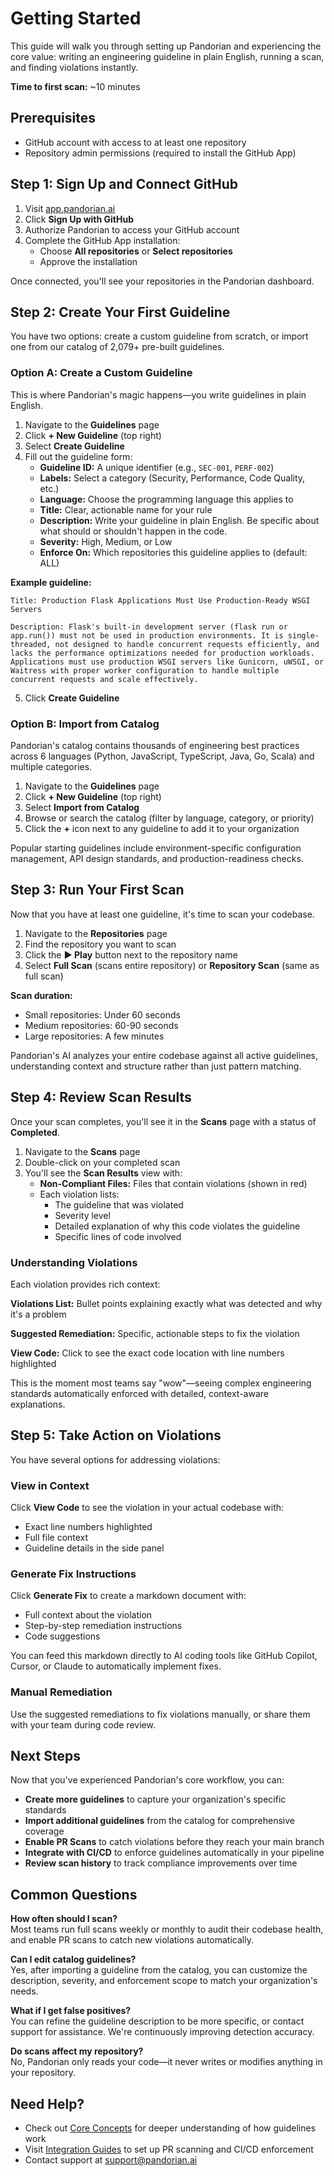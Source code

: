 # Getting Started

This guide will walk you through setting up Pandorian and experiencing the core value: writing an engineering guideline in plain English, running a scan, and finding violations instantly.

**Time to first scan:** ~10 minutes

## Prerequisites

- GitHub account with access to at least one repository
- Repository admin permissions (required to install the GitHub App)

## Step 1: Sign Up and Connect GitHub

1. Visit [app.pandorian.ai](https://app.pandorian.ai/)
2. Click **Sign Up with GitHub**
3. Authorize Pandorian to access your GitHub account
4. Complete the GitHub App installation:
   - Choose **All repositories** or **Select repositories**
   - Approve the installation

Once connected, you'll see your repositories in the Pandorian dashboard.

## Step 2: Create Your First Guideline

You have two options: create a custom guideline from scratch, or import one from our catalog of 2,079+ pre-built guidelines.

### Option A: Create a Custom Guideline

This is where Pandorian's magic happens—you write guidelines in plain English.

1. Navigate to the **Guidelines** page
2. Click **+ New Guideline** (top right)
3. Select **Create Guideline**
4. Fill out the guideline form:
   - **Guideline ID:** A unique identifier (e.g., `SEC-001`, `PERF-002`)
   - **Labels:** Select a category (Security, Performance, Code Quality, etc.)
   - **Language:** Choose the programming language this applies to
   - **Title:** Clear, actionable name for your rule
   - **Description:** Write your guideline in plain English. Be specific about what should or shouldn't happen in the code.
   - **Severity:** High, Medium, or Low
   - **Enforce On:** Which repositories this guideline applies to (default: ALL)

**Example guideline:**
```
Title: Production Flask Applications Must Use Production-Ready WSGI Servers

Description: Flask's built-in development server (flask run or app.run()) must not be used in production environments. It is single-threaded, not designed to handle concurrent requests efficiently, and lacks the performance optimizations needed for production workloads. Applications must use production WSGI servers like Gunicorn, uWSGI, or Waitress with proper worker configuration to handle multiple concurrent requests and scale effectively.
```

5. Click **Create Guideline**

### Option B: Import from Catalog

Pandorian's catalog contains thousands of engineering best practices across 6 languages (Python, JavaScript, TypeScript, Java, Go, Scala) and multiple categories.

1. Navigate to the **Guidelines** page
2. Click **+ New Guideline** (top right)
3. Select **Import from Catalog**
4. Browse or search the catalog (filter by language, category, or priority)
5. Click the **+** icon next to any guideline to add it to your organization

Popular starting guidelines include environment-specific configuration management, API design standards, and production-readiness checks.

## Step 3: Run Your First Scan

Now that you have at least one guideline, it's time to scan your codebase.

1. Navigate to the **Repositories** page
2. Find the repository you want to scan
3. Click the **▶ Play** button next to the repository name
4. Select **Full Scan** (scans entire repository) or **Repository Scan** (same as full scan)

**Scan duration:**
- Small repositories: Under 60 seconds
- Medium repositories: 60-90 seconds  
- Large repositories: A few minutes

Pandorian's AI analyzes your entire codebase against all active guidelines, understanding context and structure rather than just pattern matching.

## Step 4: Review Scan Results

Once your scan completes, you'll see it in the **Scans** page with a status of **Completed**.

1. Navigate to the **Scans** page
2. Double-click on your completed scan
3. You'll see the **Scan Results** view with:
   - **Non-Compliant Files:** Files that contain violations (shown in red)
   - Each violation lists:
     - The guideline that was violated
     - Severity level
     - Detailed explanation of why this code violates the guideline
     - Specific lines of code involved

### Understanding Violations

Each violation provides rich context:

**Violations List:** Bullet points explaining exactly what was detected and why it's a problem

**Suggested Remediation:** Specific, actionable steps to fix the violation

**View Code:** Click to see the exact code location with line numbers highlighted

This is the moment most teams say "wow"—seeing complex engineering standards automatically enforced with detailed, context-aware explanations.

## Step 5: Take Action on Violations

You have several options for addressing violations:

### View in Context

Click **View Code** to see the violation in your actual codebase with:
- Exact line numbers highlighted
- Full file context
- Guideline details in the side panel

### Generate Fix Instructions

Click **Generate Fix** to create a markdown document with:
- Full context about the violation
- Step-by-step remediation instructions
- Code suggestions

You can feed this markdown directly to AI coding tools like GitHub Copilot, Cursor, or Claude to automatically implement fixes.

### Manual Remediation

Use the suggested remediations to fix violations manually, or share them with your team during code review.

## Next Steps

Now that you've experienced Pandorian's core workflow, you can:

- **Create more guidelines** to capture your organization's specific standards
- **Import additional guidelines** from the catalog for comprehensive coverage
- **Enable PR Scans** to catch violations before they reach your main branch
- **Integrate with CI/CD** to enforce guidelines automatically in your pipeline
- **Review scan history** to track compliance improvements over time

## Common Questions

**How often should I scan?**  
Most teams run full scans weekly or monthly to audit their codebase health, and enable PR scans to catch new violations automatically.

**Can I edit catalog guidelines?**  
Yes, after importing a guideline from the catalog, you can customize the description, severity, and enforcement scope to match your organization's needs.

**What if I get false positives?**  
You can refine the guideline description to be more specific, or contact support for assistance. We're continuously improving detection accuracy.

**Do scans affect my repository?**  
No, Pandorian only reads your code—it never writes or modifies anything in your repository.

## Need Help?

- Check out [Core Concepts](/core-concepts) for deeper understanding of how guidelines work
- Visit [Integration Guides](/integrations) to set up PR scanning and CI/CD enforcement
- Contact support at support@pandorian.ai